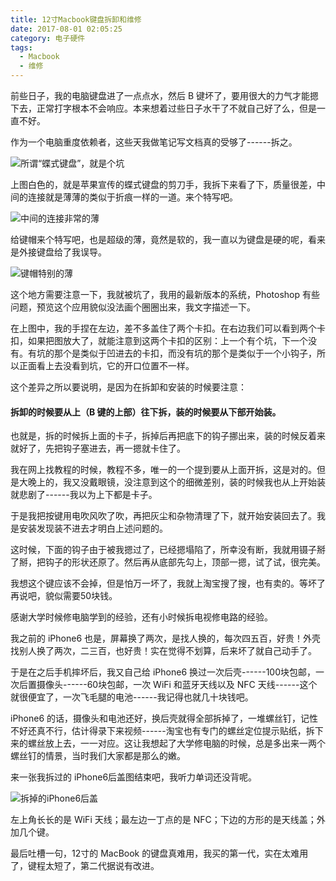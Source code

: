 ```yaml
---
title: 12寸Macbook键盘拆卸和维修
date: 2017-08-01 02:05:25
category: 电子硬件
tags:
  - Macbook
  - 维修
---
```


前些日子，我的电脑键盘进了一点点水，然后 B 键坏了，要用很大的力气才能摁下去，正常打字根本不会响应。本来想着过些日子水干了不就自己好了么，但是一直不好。

作为一个电脑重度依赖者，这些天我做笔记写文档真的受够了------拆之。


![所谓“蝶式键盘”，就是个坑](12寸Macbook键盘拆卸和维修/1.JPG)


<!--more-->

上图白色的，就是苹果宣传的蝶式键盘的剪刀手，我拆下来看了下，质量很差，中间的连接就是薄薄的类似于折痕一样的一道。来个特写吧。

![中间的连接非常的薄](12寸Macbook键盘拆卸和维修/4.JPG)

给键帽来个特写吧，也是超级的薄，竟然是软的，我一直以为键盘是硬的呢，看来是外接键盘给了我误导。

![键帽特别的薄](12寸Macbook键盘拆卸和维修/3.JPG)

这个地方需要注意一下，我就被坑了，我用的最新版本的系统，Photoshop 有些问题，预览这个应用貌似没法画个圈圈出来，我文字描述一下。

在上图中，我的手捏在左边，差不多盖住了两个卡扣。在右边我们可以看到两个卡扣，如果把图放大了，就能注意到这两个卡扣的区别：上一个有个坑，下一个没有。有坑的那个是类似于凹进去的卡扣，而没有坑的那个是类似于一个小钩子，所以正面看上去没看到坑，它的开口位置不一样。

这个差异之所以要说明，是因为在拆卸和安装的时候要注意：

#### 拆卸的时候要从上（B 键的上部）往下拆，装的时候要从下部开始装。

也就是，拆的时候拆上面的卡子，拆掉后再把底下的钩子挪出来，装的时候反着来就好了，先把钩子塞进去，再一摁就卡住了。

我在网上找教程的时候，教程不多，唯一的一个提到要从上面开拆，这是对的。但是大晚上的，我又没戴眼镜，没注意到这个的细微差别，装的时候我也从上开始装就悲剧了------我以为上下都是卡子。

于是我把按键用电吹风吹了吹，再把灰尘和杂物清理了下，就开始安装回去了。我是安装发现装不进去才明白上述问题的。

这时候，下面的钩子由于被我摁过了，已经摁塌陷了，所幸没有断，我就用镊子掰了掰，把钩子的形状还原了。然后再从底部先勾上，顶部一摁，试了试，很完美。

我想这个键应该不会掉，但是怕万一坏了，我就上淘宝搜了搜，也有卖的。等坏了再说吧，貌似需要50块钱。

感谢大学时候修电脑学到的经验，还有小时候拆电视修电路的经验。

我之前的 iPhone6 也是，屏幕换了两次，是找人换的，每次四五百，好贵！外壳找别人换了两次，二三百，也好贵！实在觉得不划算，后来坏了就自己动手了。

于是在之后手机摔坏后，我又自己给 iPhone6 换过一次后壳------100块包邮，一次后置摄像头------60块包邮，一次 WiFi 和蓝牙天线以及 NFC 天线------这个就很便宜了，一次飞毛腿的电池------我记得也就几十块钱吧。

iPhone6 的话，摄像头和电池还好，换后壳就得全部拆掉了，一堆螺丝钉，记性不好还真不行，估计得录下来视频------淘宝也有专门的螺丝定位提示贴纸，拆下来的螺丝放上去，一一对应。这让我想起了大学修电脑的时候，总是多出来一两个螺丝钉的情景，当时我们大家都是那么的嫩。

来一张我拆过的 iPhone6后盖图结束吧，我听力单词还没背呢。

![拆掉的iPhone6后盖](12寸Macbook键盘拆卸和维修/5.JPG)

左上角长长的是 WiFi 天线；最左边一丁点的是 NFC；下边的方形的是天线盖；外加几个键。

最后吐槽一句，12寸的 MacBook 的键盘真难用，我买的第一代，实在太难用了，键程太短了，第二代据说有改进。
